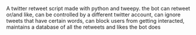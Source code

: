 A twitter retweet script made with python and tweepy.
the bot can retweet or/and like, can be controlled by a different twitter account, can ignore tweets that have certain words, can block users from getting interacted, maintains a database of all the retweets and likes the bot does
